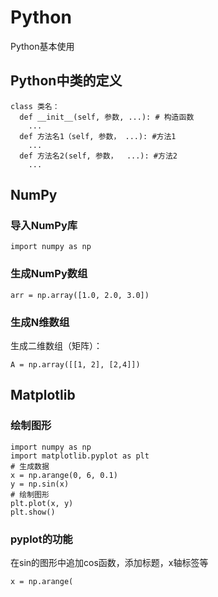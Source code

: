 # Python
Python基本使用

## Python中类的定义
```
class 类名：
  def __init__(self, 参数, ...): # 构造函数
    ...
  def 方法名1（self, 参数， ...): #方法1
    ...
  def 方法名2(self, 参数，  ...): #方法2
    ...
```

## NumPy
### 导入NumPy库
```
import numpy as np
```
### 生成NumPy数组
```
arr = np.array([1.0, 2.0, 3.0])
```
### 生成N维数组
生成二维数组（矩阵）：
```
A = np.array([[1, 2], [2,4]])

```
## Matplotlib
### 绘制图形
```
import numpy as np
import matplotlib.pyplot as plt
# 生成数据
x = np.arange(0, 6, 0.1)
y = np.sin(x)
# 绘制图形
plt.plot(x, y)
plt.show()
```
### pyplot的功能
在sin的图形中追加cos函数，添加标题，x轴标签等
```
x = np.arange(
```
